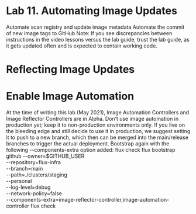 # Lab 11. Automating Image Updates
Automate scan registry and update image metadata
Automate the commit of new image tags to GitHub
Note: If you see discrepancies between instructions in the video lessons versus the lab guide,
trust the lab guide, as it gets updated often and is expected to contain working code.

# Reflecting Image Updates
# Enable Image Automation
At the time of writing this lab (May 2021), Image Automation Controllers and Image Reflector
Controllers are in Alpha. Don’t use image automation in production yet; keep it to
non-production environments only. If you live on the bleeding edge and still decide to use it in
production, we suggest setting it to push to a new branch, which then can be merged into the
main/release branches to trigger the actual deployment.
Bootstrap again with the following --components-extra option added:
flux check
flux bootstrap github
--owner=$GITHUB_USER \
--repository=flux-infra \
--branch=main \
--path=./clusters/staging \
--personal \
--log-level=debug \
--network-policy=false \
--components-extra=image-reflector-controller,image-automation-controller
flux check